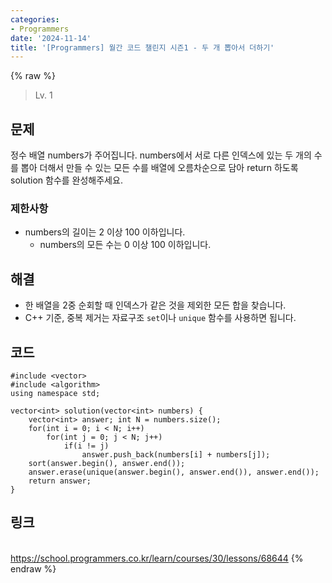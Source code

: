 ```yaml
---
categories:
- Programmers
date: '2024-11-14'
title: '[Programmers] 월간 코드 챌린지 시즌1 - 두 개 뽑아서 더하기'
---
```


{% raw %}
> Lv. 1<br>

## 문제
정수 배열 numbers가 주어집니다. numbers에서 서로 다른 인덱스에 있는 두 개의 수를 뽑아 더해서 만들 수 있는 모든 수를 배열에 오름차순으로 담아 return 하도록 solution 함수를 완성해주세요.

### 제한사항
-   numbers의 길이는 2 이상 100 이하입니다.
    -   numbers의 모든 수는 0 이상 100 이하입니다.

## 해결
- 한 배열을 2중 순회할 때 인덱스가 같은 것을 제외한 모든 합을 찾습니다.
- C++ 기준, 중복 제거는 자료구조 `set`이나 `unique` 함수를 사용하면 됩니다.

## 코드
```
#include <vector>
#include <algorithm>
using namespace std;

vector<int> solution(vector<int> numbers) {
    vector<int> answer; int N = numbers.size();
    for(int i = 0; i < N; i++)
        for(int j = 0; j < N; j++)
            if(i != j)
                answer.push_back(numbers[i] + numbers[j]);
    sort(answer.begin(), answer.end());
    answer.erase(unique(answer.begin(), answer.end()), answer.end());
    return answer;
}
```

## 링크
<br>https://school.programmers.co.kr/learn/courses/30/lessons/68644
{% endraw %}